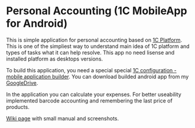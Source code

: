 # Personal Accounting (1C MobileApp for Android)

This is simple application for personal accounting based on [1C Platform](https://1c-dn.com/1c_enterprise/what_is_1c_enterprise/).
This is one of the simpliest way to understand main idea of 1C platform and types of tasks what it can help resolve. This app no need lisense and installed platform as desktops versions.

To build this application, you need a special  special [1C configuration - mobile application builder](https://1c-dn.com/library/tutorials/mobile_application_installing_and_setting_up_mobile_application_builder/).
You can download builded android app from my [GoogleDrive](https://drive.google.com/file/d/1fvXWjXIfEXLuwzDX95dN1gmKZIVtT5uc/view?usp=sharing).

In the application you can calculate your expenses. For better useability implemented barcode accounting  and remembering the last price of products.

[Wiki page](https://github.com/DmitriyBuranov/Simple-Accounting-1C-App/wiki/Personal-accounting-app) with small manual and screenshots.

